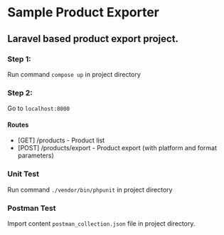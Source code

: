 # Sample Product Exporter
## Laravel based product export project.

### Step 1:
Run command ```compose up``` in project directory

### Step 2:
Go to ```localhost:8000```


#### Routes
- [GET] /products - Product list
- [POST] /products/export - Product export (with platform and format parameters)

### Unit Test
Run command ```./vendor/bin/phpunit``` in project directory

### Postman Test
Import content ```postman_collection.json``` file in project directory.